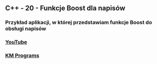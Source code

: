 ## C++ - 20 - Funkcje Boost dla napisów

### Przykład aplikacji, w której przedstawiam funkcje Boost do obsługi napisów

### [YouTube](https://www.youtube.com/watch?v=VuUG5OFVOUA&list=PLCXqHvi_kahyB8qML9C9f9AhilkEe8M0b&index=20)
### [KM Programs](https://km-programs.pl/)